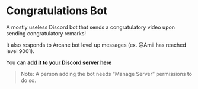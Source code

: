 # Congratulations Bot

A mostly useless Discord bot that sends a congratulatory video upon sending congratulatory remarks!

It also responds to Arcane bot level up messages (ex. @Amii has reached level 9001).

You can **[add it to your Discord server here](https://discord.com/oauth2/authorize?client_id=848223603106381844&permissions=68608&scope=bot)**

> Note: A person adding the bot needs “Manage Server” permissions to do so.
